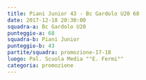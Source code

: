 ```yaml
---
title: Piani Junior 43 - Bc Gardolo U20 68
date: 2017-12-18 20:30:00
squadra-a: Bc Gardolo U20
punteggio-a: 68
squadra-b: Piani Junior
punteggio-b: 43
partite/squadra: promozione-17-18
luogo: Pal. Scuola Media ""E. Fermi""
categoria: promozione
---
```

